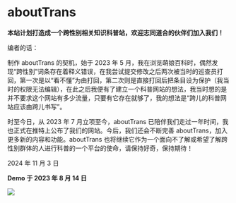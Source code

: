 # aboutTrans

**本站计划打造成一个跨性别相关知识科普站，欢迎志同道合的伙伴们加入我们！**

编者的话：

制作 aboutTrans 的契机，始于 2023 年 5 月，我在浏览萌娘百科时，偶然发现“跨性别”词条存在着释义错误，在我尝试提交修改之后两次被当时的巡查员打回，第一次是以“看不懂”为由打回，第二次则是直接打回后把条目设为保护（我当时的权限无法编辑），在此之后我便有了建立一个科普网站的想法，我当时想的是并不要求这个网站有多少流量，只要有它存在就够了，我的想法是“跨儿的科普网站应该由跨儿书写”。

时至今日，从 2023 年 7 月立项至今，aboutTrans 已陪伴我们走过一年时间，我也正式在推特上公布了我们的网站。今后，我们还会不断完善 aboutTrans，加入更多新的内容和功能。aboutTrans 也将继续它作为一个面向不了解或希望了解跨性别群体的人进行科普的一个平台的使命，请保持好奇，保持期待！

2024 年 11 月 3 日

**Demo 于 2023 年 8 月 14 日**

![](/demo.png)
